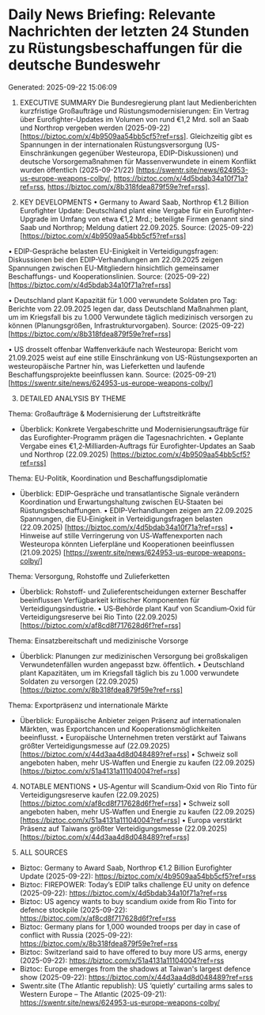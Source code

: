 # Daily News Briefing: Relevante Nachrichten der letzten 24 Stunden zu Rüstungsbeschaffungen für die deutsche Bundeswehr
Generated: 2025-09-22 15:06:09

1. EXECUTIVE SUMMARY
Die Bundesregierung plant laut Medienberichten kurzfristige Großaufträge und Rüstungsmodernisierungen: Ein Vertrag über Eurofighter-Updates im Volumen von rund €1,2 Mrd. soll an Saab und Northrop vergeben werden (2025-09-22) [https://biztoc.com/x/4b9509aa54bb5cf5?ref=rss]. Gleichzeitig gibt es Spannungen in der internationalen Rüstungsversorgung (US-Einschränkungen gegenüber Westeuropa, EDIP-Diskussionen) und deutsche Vorsorgemaßnahmen für Massenverwundete in einem Konflikt wurden öffentlich (2025-09-21/22) [https://swentr.site/news/624953-us-europe-weapons-colby/, https://biztoc.com/x/4d5bdab34a10f71a?ref=rss, https://biztoc.com/x/8b318fdea879f59e?ref=rss].

2. KEY DEVELOPMENTS
• Germany to Award Saab, Northrop €1.2 Billion Eurofighter Update: Deutschland plant eine Vergabe für ein Eurofighter-Upgrade im Umfang von etwa €1,2 Mrd.; beteiligte Firmen genannt sind Saab und Northrop; Meldung datiert 22.09.2025. Source: (2025-09-22) [https://biztoc.com/x/4b9509aa54bb5cf5?ref=rss]

• EDIP-Gespräche belasten EU-Einigkeit in Verteidigungsfragen: Diskussionen bei den EDIP-Verhandlungen am 22.09.2025 zeigen Spannungen zwischen EU-Mitgliedern hinsichtlich gemeinsamer Beschaffungs- und Kooperationslinien. Source: (2025-09-22) [https://biztoc.com/x/4d5bdab34a10f71a?ref=rss]

• Deutschland plant Kapazität für 1.000 verwundete Soldaten pro Tag: Berichte vom 22.09.2025 legen dar, dass Deutschland Maßnahmen plant, um im Kriegsfall bis zu 1.000 Verwundete täglich medizinisch versorgen zu können (Planungsgrößen, Infrastrukturvorgaben). Source: (2025-09-22) [https://biztoc.com/x/8b318fdea879f59e?ref=rss]

• US drosselt offenbar Waffenverkäufe nach Westeuropa: Bericht vom 21.09.2025 weist auf eine stille Einschränkung von US-Rüstungsexporten an westeuropäische Partner hin, was Lieferketten und laufende Beschaffungsprojekte beeinflussen kann. Source: (2025-09-21) [https://swentr.site/news/624953-us-europe-weapons-colby/]

3. DETAILED ANALYSIS BY THEME

Thema: Großaufträge & Modernisierung der Luftstreitkräfte
- Überblick: Konkrete Vergabeschritte und Modernisierungsaufträge für das Eurofighter-Programm prägen die Tagesnachrichten.
  • Geplante Vergabe eines €1,2‑Milliarden‑Auftrags für Eurofighter-Updates an Saab und Northrop (22.09.2025) [https://biztoc.com/x/4b9509aa54bb5cf5?ref=rss]

Thema: EU-Politik, Koordination und Beschaffungsdiplomatie
- Überblick: EDIP-Gespräche und transatlantische Signale verändern Koordination und Erwartungshaltung zwischen EU‑Staaten bei Rüstungsbeschaffungen.
  • EDIP-Verhandlungen zeigen am 22.09.2025 Spannungen, die EU‑Einigkeit in Verteidigungsfragen belasten (22.09.2025) [https://biztoc.com/x/4d5bdab34a10f71a?ref=rss]
  • Hinweise auf stille Verringerung von US‑Waffenexporten nach Westeuropa könnten Lieferpläne und Kooperationen beeinflussen (21.09.2025) [https://swentr.site/news/624953-us-europe-weapons-colby/]

Thema: Versorgung, Rohstoffe und Zulieferketten
- Überblick: Rohstoff- und Zulieferentscheidungen externer Beschaffer beeinflussen Verfügbarkeit kritischer Komponenten für Verteidigungsindustrie.
  • US‑Behörde plant Kauf von Scandium‑Oxid für Verteidigungsreserve bei Rio Tinto (22.09.2025) [https://biztoc.com/x/af8cd8f717628d6f?ref=rss]

Thema: Einsatzbereitschaft und medizinische Vorsorge
- Überblick: Planungen zur medizinischen Versorgung bei großskaligen Verwundetenfällen wurden angepasst bzw. öffentlich.
  • Deutschland plant Kapazitäten, um im Kriegsfall täglich bis zu 1.000 verwundete Soldaten zu versorgen (22.09.2025) [https://biztoc.com/x/8b318fdea879f59e?ref=rss]

Thema: Exportpräsenz und internationale Märkte
- Überblick: Europäische Anbieter zeigen Präsenz auf internationalen Märkten, was Exportchancen und Kooperationsmöglichkeiten beeinflusst.
  • Europäische Unternehmen treten verstärkt auf Taiwans größter Verteidigungsmesse auf (22.09.2025) [https://biztoc.com/x/44d3aa4d8d048489?ref=rss]
  • Schweiz soll angeboten haben, mehr US‑Waffen und Energie zu kaufen (22.09.2025) [https://biztoc.com/x/51a4131a11104004?ref=rss]

4. NOTABLE MENTIONS
• US‑Agentur will Scandium‑Oxid von Rio Tinto für Verteidigungsreserve kaufen (22.09.2025) [https://biztoc.com/x/af8cd8f717628d6f?ref=rss]
• Schweiz soll angeboten haben, mehr US‑Waffen und Energie zu kaufen (22.09.2025) [https://biztoc.com/x/51a4131a11104004?ref=rss]
• Europa verstärkt Präsenz auf Taiwans größter Verteidigungsmesse (22.09.2025) [https://biztoc.com/x/44d3aa4d8d048489?ref=rss]

5. ALL SOURCES
- Biztoc: Germany to Award Saab, Northrop €1.2 Billion Eurofighter Update (2025-09-22): https://biztoc.com/x/4b9509aa54bb5cf5?ref=rss
- Biztoc: FIREPOWER: Today’s EDIP talks challenge EU unity on defence (2025-09-22): https://biztoc.com/x/4d5bdab34a10f71a?ref=rss
- Biztoc: US agency wants to buy scandium oxide from Rio Tinto for defence stockpile (2025-09-22): https://biztoc.com/x/af8cd8f717628d6f?ref=rss
- Biztoc: Germany plans for 1,000 wounded troops per day in case of conflict with Russia (2025-09-22): https://biztoc.com/x/8b318fdea879f59e?ref=rss
- Biztoc: Switzerland said to have offered to buy more US arms, energy (2025-09-22): https://biztoc.com/x/51a4131a11104004?ref=rss
- Biztoc: Europe emerges from the shadows at Taiwan's largest defence show (2025-09-22): https://biztoc.com/x/44d3aa4d8d048489?ref=rss
- Swentr.site (The Atlantic republish): US ‘quietly’ curtailing arms sales to Western Europe – The Atlantic (2025-09-21): https://swentr.site/news/624953-us-europe-weapons-colby/

